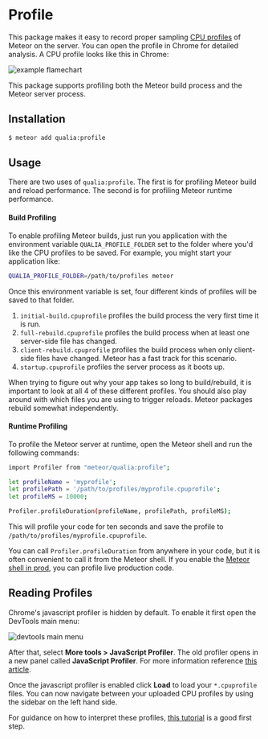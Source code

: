 # Profile

This package makes it easy to record proper sampling [CPU profiles](https://github.com/node-inspector/v8-profiler) of Meteor on the server. You can open the profile in Chrome for detailed analysis. A CPU profile looks like this in Chrome:

![example flamechart](https://cdn.pbrd.co/images/HhIkDVZ.png)

This package supports profiling both the Meteor build process and the Meteor server process.

## Installation

```sh
$ meteor add qualia:profile
```

## Usage

There are two uses of `qualia:profile`. The first is for profiling Meteor build and reload performance. The second is for profiling Meteor runtime performance.

#### Build Profiling

To enable profiling Meteor builds, just run you application with the environment variable `QUALIA_PROFILE_FOLDER` set to the folder where you'd like the CPU profiles to be saved. For example, you might start your application like:

```sh
QUALIA_PROFILE_FOLDER=/path/to/profiles meteor
```

Once this environment variable is set, four different kinds of profiles will be saved to that folder.
  1. `initial-build.cpuprofile` profiles the build process the very first time it is run.
  2. `full-rebuild.cpuprofile` profiles the build process when at least one server-side file has changed.
  3. `client-rebuild.cpuprofile` profiles the build process when only client-side files have changed. Meteor has a fast track for this scenario.
  4. `startup.cpuprofile` profiles the server process as it boots up.

When trying to figure out why your app takes so long to build/rebuild, it is important to look at all 4 of these different profiles. You should also play around with which files you are using to trigger reloads. Meteor packages rebuild somewhat independently.

#### Runtime Profiling

To profile the Meteor server at runtime, open the Meteor shell and run the following commands:

```sh
import Profiler from "meteor/qualia:profile";

let profileName = 'myprofile';
let profilePath = '/path/to/profiles/myprofile.cpuprofile';
let profileMS = 10000;

Profiler.profileDuration(profileName, profilePath, profileMS);
```

This will profile your code for ten seconds and save the profile to `/path/to/profiles/myprofile.cpuprofile`.

You can call `Profiler.profileDuration` from anywhere in your code, but it is often convenient to call it from the Meteor shell. If you enable the [Meteor shell in prod](https://github.com/qualialabs/prod-shell), you can profile live production code.


## Reading Profiles

Chrome's javascript profiler is hidden by default. To enable it first open the DevTools main menu:

![devtools main menu](https://developers.google.com/web/tools/chrome-devtools/images/main-menu.svg)

After that, select **More tools > JavaScript Profiler**. The old profiler opens in a new panel called **JavaScript Profiler**. For more information reference [this article](https://developers.google.com/web/updates/2016/12/devtools-javascript-cpu-profile-migration#old).

Once the javascript profiler is enabled click **Load** to load your `*.cpuprofile` files. You can now navigate between your uploaded CPU profiles by using the sidebar on the left hand side.

For guidance on how to interpret these profiles, [this tutorial](https://developers.google.com/web/tools/chrome-devtools/rendering-tools/js-execution) is a good first step.
